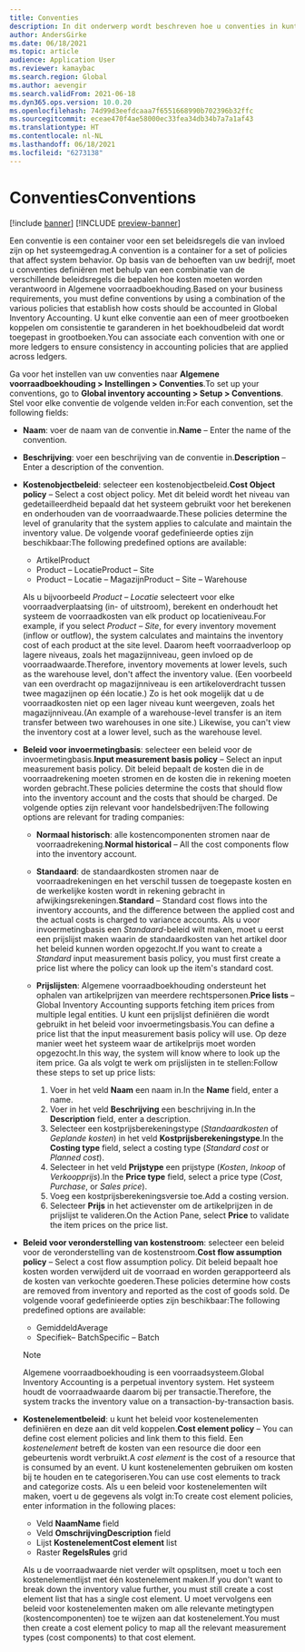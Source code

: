 ```yaml
---
title: Conventies
description: In dit onderwerp wordt beschreven hoe u conventies in kunt stellen om vast te stellen hoe kosten moeten worden opgenomen in Algemene voorraadboekhouding.
author: AndersGirke
ms.date: 06/18/2021
ms.topic: article
audience: Application User
ms.reviewer: kamaybac
ms.search.region: Global
ms.author: aevengir
ms.search.validFrom: 2021-06-18
ms.dyn365.ops.version: 10.0.20
ms.openlocfilehash: 74d99d3eefdcaaa7f6551668990b702396b32ffc
ms.sourcegitcommit: eceae470f4ae58000ec33fea34db34b7a7a1af43
ms.translationtype: HT
ms.contentlocale: nl-NL
ms.lasthandoff: 06/18/2021
ms.locfileid: "6273138"
---
```

# <a name="conventions"></a><span data-ttu-id="0b4aa-103">Conventies</span><span class="sxs-lookup"><span data-stu-id="0b4aa-103">Conventions</span></span>

[!include [banner](../includes/banner.md)]
[!INCLUDE [preview-banner](../includes/preview-banner.md)]

<span data-ttu-id="0b4aa-104">Een conventie is een container voor een set beleidsregels die van invloed zijn op het systeemgedrag.</span><span class="sxs-lookup"><span data-stu-id="0b4aa-104">A convention is a container for a set of policies that affect system behavior.</span></span> <span data-ttu-id="0b4aa-105">Op basis van de behoeften van uw bedrijf, moet u conventies definiëren met behulp van een combinatie van de verschillende beleidsregels die bepalen hoe kosten moeten worden verantwoord in Algemene voorraadboekhouding.</span><span class="sxs-lookup"><span data-stu-id="0b4aa-105">Based on your business requirements, you must define conventions by using a combination of the various policies that establish how costs should be accounted in Global Inventory Accounting.</span></span> <span data-ttu-id="0b4aa-106">U kunt elke conventie aan een of meer grootboeken koppelen om consistentie te garanderen in het boekhoudbeleid dat wordt toegepast in grootboeken.</span><span class="sxs-lookup"><span data-stu-id="0b4aa-106">You can associate each convention with one or more ledgers to ensure consistency in accounting policies that are applied across ledgers.</span></span>

<span data-ttu-id="0b4aa-107">Ga voor het instellen van uw conventies naar **Algemene voorraadboekhouding \> Instellingen \> Conventies**.</span><span class="sxs-lookup"><span data-stu-id="0b4aa-107">To set up your conventions, go to **Global inventory accounting \> Setup \> Conventions**.</span></span> <span data-ttu-id="0b4aa-108">Stel voor elke conventie de volgende velden in:</span><span class="sxs-lookup"><span data-stu-id="0b4aa-108">For each convention, set the following fields:</span></span>

- <span data-ttu-id="0b4aa-109">**Naam**: voer de naam van de conventie in.</span><span class="sxs-lookup"><span data-stu-id="0b4aa-109">**Name** – Enter the name of the convention.</span></span>
- <span data-ttu-id="0b4aa-110">**Beschrijving**: voer een beschrijving van de conventie in.</span><span class="sxs-lookup"><span data-stu-id="0b4aa-110">**Description** – Enter a description of the convention.</span></span>
- <span data-ttu-id="0b4aa-111">**Kostenobjectbeleid**: selecteer een kostenobjectbeleid.</span><span class="sxs-lookup"><span data-stu-id="0b4aa-111">**Cost Object policy** – Select a cost object policy.</span></span> <span data-ttu-id="0b4aa-112">Met dit beleid wordt het niveau van gedetailleerdheid bepaald dat het systeem gebruikt voor het berekenen en onderhouden van de voorraadwaarde.</span><span class="sxs-lookup"><span data-stu-id="0b4aa-112">These policies determine the level of granularity that the system applies to calculate and maintain the inventory value.</span></span> <span data-ttu-id="0b4aa-113">De volgende vooraf gedefinieerde opties zijn beschikbaar:</span><span class="sxs-lookup"><span data-stu-id="0b4aa-113">The following predefined options are available:</span></span>

    - <span data-ttu-id="0b4aa-114">Artikel</span><span class="sxs-lookup"><span data-stu-id="0b4aa-114">Product</span></span>
    - <span data-ttu-id="0b4aa-115">Product – Locatie</span><span class="sxs-lookup"><span data-stu-id="0b4aa-115">Product – Site</span></span>
    - <span data-ttu-id="0b4aa-116">Product – Locatie – Magazijn</span><span class="sxs-lookup"><span data-stu-id="0b4aa-116">Product – Site – Warehouse</span></span>

    <span data-ttu-id="0b4aa-117">Als u bijvoorbeeld *Product – Locatie* selecteert voor elke voorraadverplaatsing (in- of uitstroom), berekent en onderhoudt het systeem de voorraadkosten van elk product op locatieniveau.</span><span class="sxs-lookup"><span data-stu-id="0b4aa-117">For example, if you select *Product – Site*, for every inventory movement (inflow or outflow), the system calculates and maintains the inventory cost of each product at the site level.</span></span> <span data-ttu-id="0b4aa-118">Daarom heeft voorraadverloop op lagere niveaus, zoals het magazijnniveau, geen invloed op de voorraadwaarde.</span><span class="sxs-lookup"><span data-stu-id="0b4aa-118">Therefore, inventory movements at lower levels, such as the warehouse level, don't affect the inventory value.</span></span> <span data-ttu-id="0b4aa-119">(Een voorbeeld van een overdracht op magazijnniveau is een artikeloverdracht tussen twee magazijnen op één locatie.) Zo is het ook mogelijk dat u de voorraadkosten niet op een lager niveau kunt weergeven, zoals het magazijnniveau.</span><span class="sxs-lookup"><span data-stu-id="0b4aa-119">(An example of a warehouse-level transfer is an item transfer between two warehouses in one site.) Likewise, you can't view the inventory cost at a lower level, such as the warehouse level.</span></span>

- <span data-ttu-id="0b4aa-120">**Beleid voor invoermetingbasis**: selecteer een beleid voor de invoermetingbasis.</span><span class="sxs-lookup"><span data-stu-id="0b4aa-120">**Input measurement basis policy** – Select an input measurement basis policy.</span></span> <span data-ttu-id="0b4aa-121">Dit beleid bepaalt de kosten die in de voorraadrekening moeten stromen en de kosten die in rekening moeten worden gebracht.</span><span class="sxs-lookup"><span data-stu-id="0b4aa-121">These policies determine the costs that should flow into the inventory account and the costs that should be charged.</span></span> <span data-ttu-id="0b4aa-122">De volgende opties zijn relevant voor handelsbedrijven:</span><span class="sxs-lookup"><span data-stu-id="0b4aa-122">The following options are relevant for trading companies:</span></span>

    - <span data-ttu-id="0b4aa-123">**Normaal historisch**: alle kostencomponenten stromen naar de voorraadrekening.</span><span class="sxs-lookup"><span data-stu-id="0b4aa-123">**Normal historical** – All the cost components flow into the inventory account.</span></span>
    - <span data-ttu-id="0b4aa-124">**Standaard**: de standaardkosten stromen naar de voorraadrekeningen en het verschil tussen de toegepaste kosten en de werkelijke kosten wordt in rekening gebracht in afwijkingsrekeningen.</span><span class="sxs-lookup"><span data-stu-id="0b4aa-124">**Standard** – Standard cost flows into the inventory accounts, and the difference between the applied cost and the actual costs is charged to variance accounts.</span></span> <span data-ttu-id="0b4aa-125">Als u voor invoermetingbasis een *Standaard*-beleid wilt maken, moet u eerst een prijslijst maken waarin de standaardkosten van het artikel door het beleid kunnen worden opgezocht.</span><span class="sxs-lookup"><span data-stu-id="0b4aa-125">If you want to create a *Standard* input measurement basis policy, you must first create a price list where the policy can look up the item's standard cost.</span></span>
    - <span data-ttu-id="0b4aa-126">**Prijslijsten**: Algemene voorraadboekhouding ondersteunt het ophalen van artikelprijzen van meerdere rechtspersonen.</span><span class="sxs-lookup"><span data-stu-id="0b4aa-126">**Price lists** – Global Inventory Accounting supports fetching item prices from multiple legal entities.</span></span> <span data-ttu-id="0b4aa-127">U kunt een prijslijst definiëren die wordt gebruikt in het beleid voor invoermetingsbasis.</span><span class="sxs-lookup"><span data-stu-id="0b4aa-127">You can define a price list that the input measurement basis policy will use.</span></span> <span data-ttu-id="0b4aa-128">Op deze manier weet het systeem waar de artikelprijs moet worden opgezocht.</span><span class="sxs-lookup"><span data-stu-id="0b4aa-128">In this way, the system will know where to look up the item price.</span></span> <span data-ttu-id="0b4aa-129">Ga als volgt te werk om prijslijsten in te stellen:</span><span class="sxs-lookup"><span data-stu-id="0b4aa-129">Follow these steps to set up price lists:</span></span>

        1. <span data-ttu-id="0b4aa-130">Voer in het veld **Naam** een naam in.</span><span class="sxs-lookup"><span data-stu-id="0b4aa-130">In the **Name** field, enter a name.</span></span>
        1. <span data-ttu-id="0b4aa-131">Voer in het veld **Beschrijving** een beschrijving in.</span><span class="sxs-lookup"><span data-stu-id="0b4aa-131">In the **Description** field, enter a description.</span></span>
        1. <span data-ttu-id="0b4aa-132">Selecteer een kostprijsberekeningstype (*Standaardkosten* of *Geplande kosten*) in het veld **Kostprijsberekeningstype**.</span><span class="sxs-lookup"><span data-stu-id="0b4aa-132">In the **Costing type** field, select a costing type (*Standard cost* or *Planned cost*).</span></span>
        1. <span data-ttu-id="0b4aa-133">Selecteer in het veld **Prijstype** een prijstype (*Kosten*, *Inkoop* of *Verkoopprijs*).</span><span class="sxs-lookup"><span data-stu-id="0b4aa-133">In the **Price type** field, select a price type (*Cost*, *Purchase*, or *Sales price*).</span></span>
        1. <span data-ttu-id="0b4aa-134">Voeg een kostprijsberekeningsversie toe.</span><span class="sxs-lookup"><span data-stu-id="0b4aa-134">Add a costing version.</span></span>
        1. <span data-ttu-id="0b4aa-135">Selecteer **Prijs** in het actievenster om de artikelprijzen in de prijslijst te valideren.</span><span class="sxs-lookup"><span data-stu-id="0b4aa-135">On the Action Pane, select **Price** to validate the item prices on the price list.</span></span>

- <span data-ttu-id="0b4aa-136">**Beleid voor veronderstelling van kostenstroom**: selecteer een beleid voor de veronderstelling van de kostenstroom.</span><span class="sxs-lookup"><span data-stu-id="0b4aa-136">**Cost flow assumption policy** – Select a cost flow assumption policy.</span></span> <span data-ttu-id="0b4aa-137">Dit beleid bepaalt hoe kosten worden verwijderd uit de voorraad en worden gerapporteerd als de kosten van verkochte goederen.</span><span class="sxs-lookup"><span data-stu-id="0b4aa-137">These policies determine how costs are removed from inventory and reported as the cost of goods sold.</span></span> <span data-ttu-id="0b4aa-138">De volgende vooraf gedefinieerde opties zijn beschikbaar:</span><span class="sxs-lookup"><span data-stu-id="0b4aa-138">The following predefined options are available:</span></span>

    - <span data-ttu-id="0b4aa-139">Gemiddeld</span><span class="sxs-lookup"><span data-stu-id="0b4aa-139">Average</span></span>
    - <span data-ttu-id="0b4aa-140">Specifiek– Batch</span><span class="sxs-lookup"><span data-stu-id="0b4aa-140">Specific – Batch</span></span>

    > [!NOTE]
    > <span data-ttu-id="0b4aa-141">Algemene voorraadboekhouding is een voorraadsysteem.</span><span class="sxs-lookup"><span data-stu-id="0b4aa-141">Global Inventory Accounting is a perpetual inventory system.</span></span> <span data-ttu-id="0b4aa-142">Het systeem houdt de voorraadwaarde daarom bij per transactie.</span><span class="sxs-lookup"><span data-stu-id="0b4aa-142">Therefore, the system tracks the inventory value on a transaction-by-transaction basis.</span></span>

- <span data-ttu-id="0b4aa-143">**Kostenelementbeleid**: u kunt het beleid voor kostenelementen definiëren en deze aan dit veld koppelen.</span><span class="sxs-lookup"><span data-stu-id="0b4aa-143">**Cost element policy** – You can define cost element policies and link them to this field.</span></span> <span data-ttu-id="0b4aa-144">Een *kostenelement* betreft de kosten van een resource die door een gebeurtenis wordt verbruikt.</span><span class="sxs-lookup"><span data-stu-id="0b4aa-144">A *cost element* is the cost of a resource that is consumed by an event.</span></span> <span data-ttu-id="0b4aa-145">U kunt kostenelementen gebruiken om kosten bij te houden en te categoriseren.</span><span class="sxs-lookup"><span data-stu-id="0b4aa-145">You can use cost elements to track and categorize costs.</span></span> <span data-ttu-id="0b4aa-146">Als u een beleid voor kostenelementen wilt maken, voert u de gegevens als volgt in:</span><span class="sxs-lookup"><span data-stu-id="0b4aa-146">To create cost element policies, enter information in the following places:</span></span>

    - <span data-ttu-id="0b4aa-147">Veld **Naam**</span><span class="sxs-lookup"><span data-stu-id="0b4aa-147">**Name** field</span></span>
    - <span data-ttu-id="0b4aa-148">Veld **Omschrijving**</span><span class="sxs-lookup"><span data-stu-id="0b4aa-148">**Description** field</span></span>
    - <span data-ttu-id="0b4aa-149">Lijst **Kostenelement**</span><span class="sxs-lookup"><span data-stu-id="0b4aa-149">**Cost element** list</span></span>
    - <span data-ttu-id="0b4aa-150">Raster **Regels**</span><span class="sxs-lookup"><span data-stu-id="0b4aa-150">**Rules** grid</span></span>

    <span data-ttu-id="0b4aa-151">Als u de voorraadwaarde niet verder wilt opsplitsen, moet u toch een kostenelementlijst met één kostenelement maken.</span><span class="sxs-lookup"><span data-stu-id="0b4aa-151">If you don't want to break down the inventory value further, you must still create a cost element list that has a single cost element.</span></span> <span data-ttu-id="0b4aa-152">U moet vervolgens een beleid voor kostenelementen maken om alle relevante metingtypen (kostencomponenten) toe te wijzen aan dat kostenelement.</span><span class="sxs-lookup"><span data-stu-id="0b4aa-152">You must then create a cost element policy to map all the relevant measurement types (cost components) to that cost element.</span></span>
